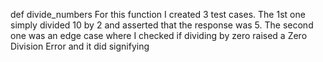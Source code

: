 def divide_numbers
  For this function I created 3 test cases. The 1st one simply divided 10 by 2 and asserted that the response was 5. The second one was an edge case where I checked if dividing by zero raised a Zero Division Error and it did signifying 
